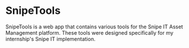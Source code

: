 # SnipeTools
SnipeTools is a web app that contains various tools for the Snipe IT Asset Management platform. These tools were designed specifically for my internship's Snipe IT implementation.
